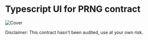 # Typescript UI for PRNG contract
![Cover](https://i.imgur.com/eTq9Lxi.png)

Disclaimer: This contract hasn't been audited, use at your own risk.


